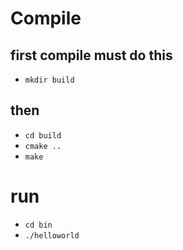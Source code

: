 # Compile
## first compile must do this
- `mkdir build`
## then
- `cd build`
- `cmake ..`
- `make`
# run
- `cd bin`
- `./helloworld`
